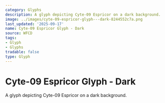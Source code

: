 ```yaml
---
category: Glyphs
description: A glyph depicting Cyte-09 Espricor on a dark background.
image: ../images/cyte-09-espricor-glyph---dark-8244552c7a.png
last_updated: '2025-09-17'
name: Cyte-09 Espricor Glyph - Dark
source: WFCD
tags:
- Glyph
- Glyphs
tradable: false
type: Glyph
---
```


# Cyte-09 Espricor Glyph - Dark

A glyph depicting Cyte-09 Espricor on a dark background.

